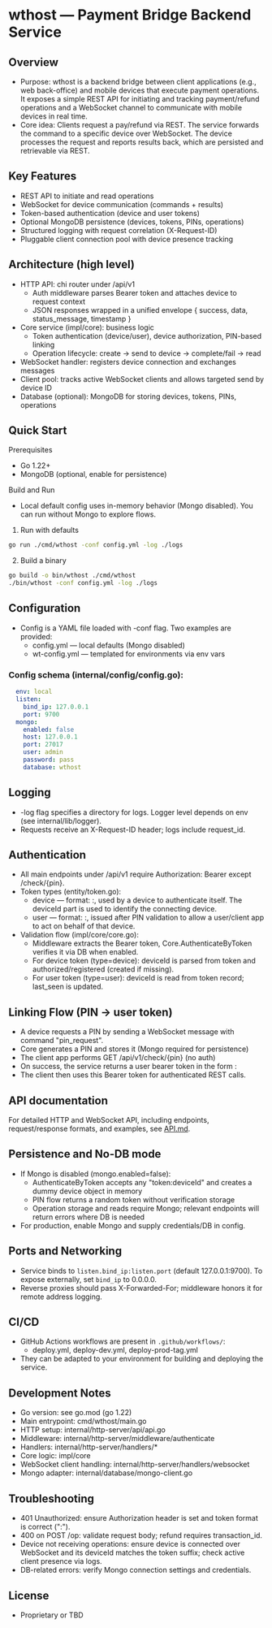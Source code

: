 # wthost — Payment Bridge Backend Service

## Overview
- Purpose: wthost is a backend bridge between client applications (e.g., web back-office) and mobile devices that execute payment operations. It exposes a simple REST API for initiating and tracking payment/refund operations and a WebSocket channel to communicate with mobile devices in real time.
- Core idea: Clients request a pay/refund via REST. The service forwards the command to a specific device over WebSocket. The device processes the request and reports results back, which are persisted and retrievable via REST.

## Key Features
- REST API to initiate and read operations
- WebSocket for device communication (commands + results)
- Token-based authentication (device and user tokens)
- Optional MongoDB persistence (devices, tokens, PINs, operations)
- Structured logging with request correlation (X-Request-ID)
- Pluggable client connection pool with device presence tracking

## Architecture (high level)
- HTTP API: chi router under /api/v1
  - Auth middleware parses Bearer token and attaches device to request context
  - JSON responses wrapped in a unified envelope { success, data, status_message, timestamp }
- Core service (impl/core): business logic
  - Token authentication (device/user), device authorization, PIN-based linking
  - Operation lifecycle: create → send to device → complete/fail → read
- WebSocket handler: registers device connection and exchanges messages
- Client pool: tracks active WebSocket clients and allows targeted send by device ID
- Database (optional): MongoDB for storing devices, tokens, PINs, operations

## Quick Start
Prerequisites
- Go 1.22+
- MongoDB (optional, enable for persistence)

Build and Run
- Local default config uses in-memory behavior (Mongo disabled). You can run without Mongo to explore flows.

1) Run with defaults
```bash
go run ./cmd/wthost -conf config.yml -log ./logs
```

2) Build a binary
```bash
go build -o bin/wthost ./cmd/wthost
./bin/wthost -conf config.yml -log ./logs
```

## Configuration
- Config is a YAML file loaded with -conf flag. Two examples are provided:
  - config.yml — local defaults (Mongo disabled)
  - wt-config.yml — templated for environments via env vars

### Config schema (internal/config/config.go):
```yaml
  env: local
  listen:
    bind_ip: 127.0.0.1
    port: 9700
  mongo:
    enabled: false
    host: 127.0.0.1
    port: 27017
    user: admin
    password: pass
    database: wthost
```

## Logging
- -log flag specifies a directory for logs. Logger level depends on env (see internal/lib/logger).
- Requests receive an X-Request-ID header; logs include request_id.

## Authentication
- All main endpoints under /api/v1 require Authorization: Bearer <token> except /check/{pin}.
- Token types (entity/token.go):
  - device — format: <token>:<deviceId>, used by a device to authenticate itself. The deviceId part is used to identify the connecting device.
  - user — format: <token>:<deviceId>, issued after PIN validation to allow a user/client app to act on behalf of that device.
- Validation flow (impl/core/core.go):
  - Middleware extracts the Bearer token, Core.AuthenticateByToken verifies it via DB when enabled.
  - For device token (type=device): deviceId is parsed from token and authorized/registered (created if missing).
  - For user token (type=user): deviceId is read from token record; last_seen is updated.

## Linking Flow (PIN → user token)
- A device requests a PIN by sending a WebSocket message with command "pin_request".
- Core generates a PIN and stores it (Mongo required for persistence)
- The client app performs GET /api/v1/check/{pin} (no auth)
- On success, the service returns a user bearer token in the form <token>:<deviceId>
- The client then uses this Bearer token for authenticated REST calls.

## API documentation
For detailed HTTP and WebSocket API, including endpoints, request/response formats, and examples, see [API.md](./API.md).

## Persistence and No-DB mode
- If Mongo is disabled (mongo.enabled=false):
  - AuthenticateByToken accepts any "token:deviceId" and creates a dummy device object in memory
  - PIN flow returns a random token without verification storage
  - Operation storage and reads require Mongo; relevant endpoints will return errors where DB is needed
- For production, enable Mongo and supply credentials/DB in config.

## Ports and Networking
- Service binds to `listen.bind_ip:listen.port` (default 127.0.0.1:9700). To expose externally, set `bind_ip` to 0.0.0.0.
- Reverse proxies should pass X-Forwarded-For; middleware honors it for remote address logging.

## CI/CD
- GitHub Actions workflows are present in `.github/workflows/`:
  - deploy.yml, deploy-dev.yml, deploy-prod-tag.yml
- They can be adapted to your environment for building and deploying the service.

## Development Notes
- Go version: see go.mod (go 1.22)
- Main entrypoint: cmd/wthost/main.go
- HTTP setup: internal/http-server/api/api.go
- Middleware: internal/http-server/middleware/authenticate
- Handlers: internal/http-server/handlers/*
- Core logic: impl/core
- WebSocket client handling: internal/http-server/handlers/websocket
- Mongo adapter: internal/database/mongo-client.go

## Troubleshooting
- 401 Unauthorized: ensure Authorization header is set and token format is correct ("<token>:<deviceId>").
- 400 on POST /op: validate request body; refund requires transaction_id.
- Device not receiving operations: ensure device is connected over WebSocket and its deviceId matches the token suffix; check active client presence via logs.
- DB-related errors: verify Mongo connection settings and credentials.

## License
- Proprietary or TBD
